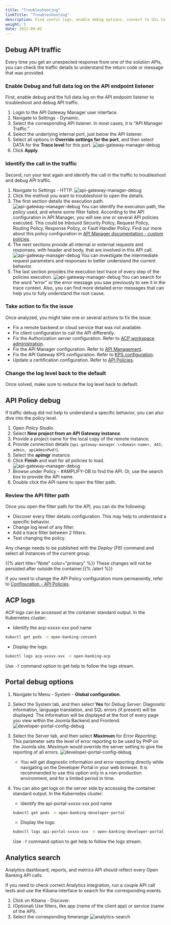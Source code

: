 ```yaml
---
title: "Troubleshooting"
linkTitle: "Troubleshooting"
description: Find useful logs, enable debug options, connect to UIs to help you identify any error cause.
weight: 5
date: 2021-09-02
---
```


## Debug API traffic

Every time you get an unexpected response from one of the solution APIs, you can check the traffic details to understand the return code or message that was provided.

### Enable Debug and full data log on the API endpoint listener

First, enable debug and the full data log on the API endpoint listener to troubleshoot and debug API traffic.

1. Login to the API Gateway Manager user interface.
2. Navigate to Settings - Dynamic.
3. Select the corresponding API listener. In most cases, it is "API Manager Traffic."
4. Select the underlying internal port, just below the API listener.
5. Select all options in **Override settings for the port**, and then select DATA for the **Trace level**  for this port.
![api-gateway-manager-debug](/Images/api-gateway-manager-debug.png)
6. Click **Apply**.

### Identify the call in the traffic

Second, run your test again and identify the call in the traffic to troubleshoot and debug API traffic.

1. Navigate to Settings - HTTP.
![api-gateway-manager-debug](/Images/api-gateway-manager-traffic-list.png)
2. Click the method you want to troubleshoot to open the details.
3. The first section details the execution path.
![api-gateway-manager-debug](/Images/api-gateway-manager-traffic-execution-path.png)
You can identify the execution path, the policy used, and where some filter failed. According to the API configuration in API Manager, you will see one or several API policies executed. This could be Inbound Security Policy, Request Policy, Routing Policy, Response Policy, or Fault Handler Policy. Find our more about this policy configuration in [API Manager documentation - custom policies](https://docs.axway.com/bundle/axway-open-docs/page/docs/apim_administration/apimgr_admin/api_mgmt_custom_policies/index.html).
4. The next sections provide all internal or external requests and responses, with header and body, that are involved in this API call.
![api-gateway-manager-debug](/Images/api-gateway-manager-traffic-requests.png)
You can investigate the intermediate request parameters and responses to better understand the current behavior.
5. The last section provides the execution text trace of every step of the policies execution.
![api-gateway-manager-debug](/Images/api-gateway-manager-traffic-trace.png)
You can search for the word "error" or the error message you saw previously to see it in the trace context. Also, you can find more detailed error messages that can help you to fully understand the root cause.

### Take action to fix the issue

Once analyzed, you might take one or several actions to fix the issue:

* Fix a remote backend or cloud service that was not available.
* Fix client configuration to call the API differently.
* Fix the Authorization server configuration. Refer to [ACP workspace administration](https://docs.authorization.cloudentity.com/guides/workspace_admin/).
* Fix the API Manager configuration. Refer to [API Management](/docs/configuration/api-manager#api-management).
* Fix the API Gateway KPS configuration. Refer to [KPS configuration](/docs/configuration/api-gateway#kps-configuration).
* Update a certification configuration. Refer to [API Policies](/docs/configuration/api-gateway#api-policies).

### Change the log level back to the default

Once solved, make sure to reduce the log level back to default.

## API Policy debug

If traffic debug did not help to understand a specific behavior, you can also dive into the policy level.

1. Open *Policy Studio*.
2. Select **New project from an API Gateway instance**.
3. Provide a project name for the local copy of the remote instance.
4. Provide connection details  (`api-gateway-manager.\<domain-name>, 443, admin, apiAdminPwd!`).
5. Select the **apimgr** instance.
6. Click **Finish** and wait for all policies to load.
![api-gateway-manager-debug](/Images/apim-policy-studio-api-containers.png)
7. Browse under Policy - #AMPLIFY-OB to find the API. Or, use the search box to provide the API name.
8. Double click the API name to open the filter path.

### Review the API filter path

Once you open the filter path for the API, you can do the following:

* Discover every filter details configuration. This may help to understand a specific behavior.
* Change log level of any filter.
* Add a trace filter between 2 filters.
* Test changing the policy.

Any change needs to be published with the *Deploy (F6)* command and select all instances of the current group.

{{% alert title="Note" color="primary" %}} These changes will not be persisted after outside the container.{{% /alert %}}

If you need to change the API Policy configuration more permanently, refer to [Configuration - API Policies](/docs/configuration/api-gateway#api-policies).

## ACP logs

ACP logs can be accessed at the container standard output. In the Kubernetes cluster:

* Identify the acp-xxxxx-xxx pod name

```bash
kubectl get pods -n open-banking-consent 
```

* Display the logs:

```bash
kubectl logs acp-xxxxx-xxx -n open-banking-acp 
```

Use `-f` command option to get help to follow the logs stream.

## Portal debug options

1. Navigate to Menu - System - **Global configuration**.
2. Select the System tab, and then select **Yes** for *Debug Server*: Diagnostic information, language translation, and SQL errors (if present) will be displayed. The information will be displayed at the foot of every page you view within the Joomla Backend and Frontend.
![developer-portal-config-debug](/Images/developer-portal-config-debug.png)
3. Select the Server tab, and then select **Maximum** for _Error Reporting_: This parameter sets the level of error reporting to be used by PHP on the Joomla site. _Maximum_ would override the server setting to give the reporting of all errors.
![developer-portal-config-debug](/Images/developer-portal-config-error-reporting.png)
   * You will get diagnostic information and error reporting directly while navigating on the Developer Portal in your web browser. It is recommended to use this option only in a non-production environment, and for a limited period in time.
4. You can also get logs on the server side by accessing the container standard output. In the Kubernetes cluster:
    * Identify the api-portal-xxxxx-xxx pod name

    ```bash
    kubectl get pods -n open-banking-developer-portal 
    ```

    * Display the logs:

    ```bash
    kubectl logs api-portal-xxxxx-xxx -n open-banking-developer-portal 
    ```
    Use `-f` command option to get help to follow the logs stream.

## Analytics search

Analytics dashboard, reports, and metrics API should reflect every Open Banking API calls.

If you need to check correct Analytics integration, run a couple API call tests and use the Kibana interface to search for the corresponding events.

1. Click on Kibana - Discover.
2. (Optional) Use filters, like app (name of the client app) or service (name of the API).
3. Select the corresponding timerange
![analytics-search](/Images/analytics-search.png)
